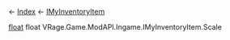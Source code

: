 ← [Index](Api-Index) ← [IMyInventoryItem](VRage.Game.ModAPI.Ingame.IMyInventoryItem)

[float](System.Single) float VRage.Game.ModAPI.Ingame.IMyInventoryItem.Scale
